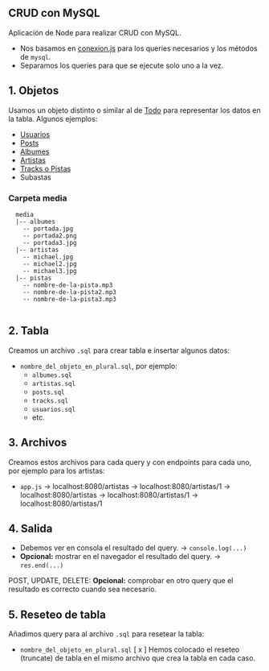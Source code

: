 ## CRUD con MySQL

Aplicación de Node para realizar CRUD con MySQL.

- Nos basamos en [conexion.js](../mysql/conexion.js) para los queries necesarios y los métodos de `mysql`.
- Separamos los queries para que se ejecute solo uno a la vez.

## 1. Objetos
Usamos un objeto distinto o similar al de [Todo](../todos/Todo.js) para representar los datos en la tabla. Algunos ejemplos:
 
 - [Usuarios](./usuarios.md)
 - [Posts](./posts.md)
 - [Albumes](./albumes.md)
 - [Artistas](./artistas.md)
 - [Tracks o Pistas](./tracks.md)
 - Subastas

### Carpeta media

```
  media 
  |-- albumes
    -- portada.jpg
    -- portada2.png
    -- portada3.jpg
  |-- artistas
    -- michael.jpg
    -- michael2.jpg
    -- michael3.jpg
  |-- pistas
    -- nombre-de-la-pista.mp3
    -- nombre-de-la-pista2.mp3
    -- nombre-de-la-pista3.mp3
    
```

## 2. Tabla
Creamos un archivo `.sql` para crear tabla e insertar algunos datos:
- `nombre_del_objeto_en_plural.sql`, por ejemplo:
  - `albumes.sql`
  - `artistas.sql`
  - `posts.sql`
  - `tracks.sql`
  - `usuarios.sql`
  - etc.

## 3. Archivos
Creamos estos archivos para cada query y con endpoints para cada uno, por ejemplo para los artistas:
- `app.js` 
  -> localhost:8080/artistas
  -> localhost:8080/artistas/1
  -> localhost:8080/artistas
  -> localhost:8080/artistas/1
  -> localhost:8080/artistas/1

## 4. Salida

- Debemos ver en consola el resultado del query. -> `console.log(...)`
- **Opcional:** mostrar en el navegador el resultado del query. -> `res.end(...)`

POST, UPDATE, DELETE:
**Opcional:** comprobar en otro query que el resultado es correcto cuando sea necesario.

## 5. Reseteo de tabla
Añadimos query para al archivo `.sql` para resetear la tabla:
- `nombre_del_objeto_en_plural.sql`
[ x ] Hemos colocado el reseteo (truncate) de tabla en el mismo archivo que crea la tabla en cada caso.
